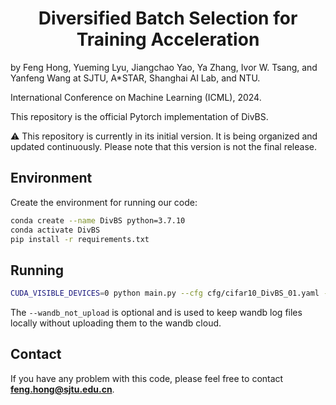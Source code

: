<h1 align="center">Diversified Batch Selection for Training Acceleration</h1>

by Feng Hong, Yueming Lyu, Jiangchao Yao, Ya Zhang, Ivor W. Tsang, and Yanfeng Wang at SJTU, A*STAR, Shanghai AI Lab, and NTU.

International Conference on Machine Learning (ICML), 2024.

This repository is the official Pytorch implementation of DivBS.

⚠️ This repository is currently in its initial version. It is being organized and updated continuously. Please note that this version is not the final release.

## Environment
Create the environment for running our code:
```bash
conda create --name DivBS python=3.7.10
conda activate DivBS
pip install -r requirements.txt
```

## Running
```bash
CUDA_VISIBLE_DEVICES=0 python main.py --cfg cfg/cifar10_DivBS_01.yaml --seed 0 --wandb_not_upload 
```
The `--wandb_not_upload` is optional and is used to keep wandb log files locally without uploading them to the wandb cloud.

## Contact
If you have any problem with this code, please feel free to contact **feng.hong@sjtu.edu.cn**.
